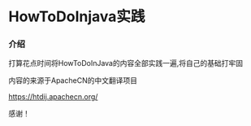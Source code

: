 # HowToDoInjava实践

### 介绍
打算花点时间将HowToDoInJava的内容全部实践一遍,将自己的基础打牢固

内容的来源于ApacheCN的中文翻译项目

https://htdij.apachecn.org/

感谢！



